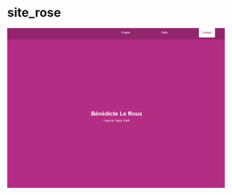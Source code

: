 # site_rose
![alt tag](https://github.com/dynamitejetkid/site_rose/blob/1d8ac2cd2f0ae0fbe28c072fe9045bd427289eb5/images/Capture%20d%E2%80%99%C3%A9cran%202021-08-27%20155352.png)
